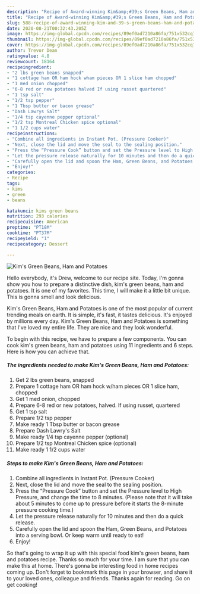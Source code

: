 ```yaml
---
description: "Recipe of Award-winning Kim&amp;#39;s Green Beans, Ham and Potatoes"
title: "Recipe of Award-winning Kim&amp;#39;s Green Beans, Ham and Potatoes"
slug: 588-recipe-of-award-winning-kim-and-39-s-green-beans-ham-and-potatoes
date: 2020-08-21T00:32:43.205Z
image: https://img-global.cpcdn.com/recipes/89ef0ad7210a86fa/751x532cq70/kims-green-beans-ham-and-potatoes-recipe-main-photo.jpg
thumbnail: https://img-global.cpcdn.com/recipes/89ef0ad7210a86fa/751x532cq70/kims-green-beans-ham-and-potatoes-recipe-main-photo.jpg
cover: https://img-global.cpcdn.com/recipes/89ef0ad7210a86fa/751x532cq70/kims-green-beans-ham-and-potatoes-recipe-main-photo.jpg
author: Trevor Dean
ratingvalue: 4.8
reviewcount: 18164
recipeingredient:
- "2 lbs green beans snapped"
- "1 cottage ham OR ham hock wham pieces OR 1 slice ham chopped"
- "1 med onion chopped"
- "6-8 red or new potatoes halved If using russet quartered"
- "1 tsp salt"
- "1/2 tsp pepper"
- "1 Tbsp butter or bacon grease"
- "Dash Lawrys Salt"
- "1/4 tsp cayenne pepper optional"
- "1/2 tsp Montreal Chicken spice optional"
- "1 1/2 cups water"
recipeinstructions:
- "Combine all ingredients in Instant Pot. (Pressure Cooker)"
- "Next, close the lid and move the seal to the sealing position."
- "Press the “Pressure Cook” button and set the Pressure level to High Pressure, and change the time to 8 minutes. (Please note that it will take about 5 minutes to come up to pressure before it starts the 8-minute pressure cooking time.)"
- "Let the pressure release naturally for 10 minutes and then do a quick release."
- "Carefully open the lid and spoon the Ham, Green Beans, and Potatoes into a serving bowl. Or keep warm until ready to eat!"
- "Enjoy!"
categories:
- Recipe
tags:
- kims
- green
- beans

katakunci: kims green beans 
nutrition: 293 calories
recipecuisine: American
preptime: "PT18M"
cooktime: "PT37M"
recipeyield: "1"
recipecategory: Dessert

---
```



![Kim&#39;s Green Beans, Ham and Potatoes](https://img-global.cpcdn.com/recipes/89ef0ad7210a86fa/751x532cq70/kims-green-beans-ham-and-potatoes-recipe-main-photo.jpg)

Hello everybody, it's Drew, welcome to our recipe site. Today, I'm gonna show you how to prepare a distinctive dish, kim&#39;s green beans, ham and potatoes. It is one of my favorites. This time, I will make it a little bit unique. This is gonna smell and look delicious.



Kim&#39;s Green Beans, Ham and Potatoes is one of the most popular of current trending meals on earth. It is simple, it's fast, it tastes delicious. It's enjoyed by millions every day. Kim&#39;s Green Beans, Ham and Potatoes is something that I've loved my entire life. They are nice and they look wonderful.


To begin with this recipe, we have to prepare a few components. You can cook kim&#39;s green beans, ham and potatoes using 11 ingredients and 6 steps. Here is how you can achieve that.

<!--inarticleads1-->

##### The ingredients needed to make Kim&#39;s Green Beans, Ham and Potatoes:

1. Get 2 lbs green beans, snapped
1. Prepare 1 cottage ham OR ham hock w/ham pieces OR 1 slice ham, chopped
1. Get 1 med onion, chopped
1. Prepare 6-8 red or new potatoes, halved. If using russet, quartered
1. Get 1 tsp salt
1. Prepare 1/2 tsp pepper
1. Make ready 1 Tbsp butter or bacon grease
1. Prepare Dash Lawry&#39;s Salt
1. Make ready 1/4 tsp cayenne pepper (optional)
1. Prepare 1/2 tsp Montreal Chicken spice (optional)
1. Make ready 1 1/2 cups water




<!--inarticleads2-->

##### Steps to make Kim&#39;s Green Beans, Ham and Potatoes:

1. Combine all ingredients in Instant Pot. (Pressure Cooker)
1. Next, close the lid and move the seal to the sealing position.
1. Press the “Pressure Cook” button and set the Pressure level to High Pressure, and change the time to 8 minutes. (Please note that it will take about 5 minutes to come up to pressure before it starts the 8-minute pressure cooking time.)
1. Let the pressure release naturally for 10 minutes and then do a quick release.
1. Carefully open the lid and spoon the Ham, Green Beans, and Potatoes into a serving bowl. Or keep warm until ready to eat!
1. Enjoy!




So that's going to wrap it up with this special food kim&#39;s green beans, ham and potatoes recipe. Thanks so much for your time. I am sure that you can make this at home. There's gonna be interesting food in home recipes coming up. Don't forget to bookmark this page in your browser, and share it to your loved ones, colleague and friends. Thanks again for reading. Go on get cooking!
